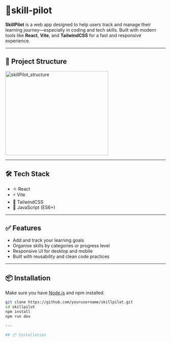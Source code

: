 # 🚀skill-pilot

**SkillPilot** is a web app designed to help users track and manage their learning journey—especially in coding and tech skills. Built with modern tools like **React**, **Vite**, and **TailwindCSS** for a fast and responsive experience.

---

## 📂 Project Structure



<img width="323" height="264" alt="skillPilot_structure" src="https://github.com/user-attachments/assets/92b8e88c-32dd-4429-b14d-59d73199233f" />


---

## 🛠️ Tech Stack

- ⚛️ React
- ⚡ Vite
- 🎨 TailwindCSS
- 🧠 JavaScript (ES6+)

---

## ✅ Features

- Add and track your learning goals
- Organise skills by categories or progress level
- Responsive UI for desktop and mobile
- Built with reusability and clean code practices

---

## 📦 Installation

Make sure you have [Node.js](https://nodejs.org) and npm installed.

```bash
git clone https://github.com/yourusername/skillpilot.git
cd skillpilot
npm install
npm run dev

---

## 📦 Installation
